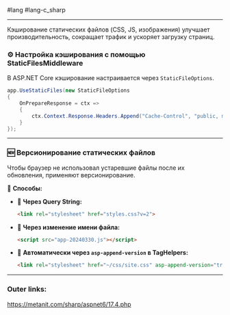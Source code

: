 #lang #lang-c_sharp  

---
Кэширование статических файлов (CSS, JS, изображения) улучшает производительность, сокращает трафик и ускоряет загрузку страниц.

### ⚙ **Настройка кэширования с помощью StaticFilesMiddleware**
В ASP.NET Core кэширование настраивается через `StaticFileOptions`.

```csharp
app.UseStaticFiles(new StaticFileOptions
{
    OnPrepareResponse = ctx =>
    {
        ctx.Context.Response.Headers.Append("Cache-Control", "public, max-age=604800"); // в т.ч. на прокси серверах, 7 дней в сек.
    }
});
```

---

### 🆕 **Версионирование статических файлов**
Чтобы браузер не использовал устаревшие файлы после их обновления, применяют версионирование.

📌 **Способы:**

- 🔹 **Через Query String:**
	```html
	<link rel="stylesheet" href="styles.css?v=2">
	```

- 🔹 **Через изменение имени файла:**
	```html
	<script src="app-20240330.js"></script>
	```

- 🔹 **Автоматически через `asp-append-version` в TagHelpers:**
	```html
	<link rel="stylesheet" href="~/css/site.css" asp-append-version="true" />
	```


---
### Outer links:
https://metanit.com/sharp/aspnet6/17.4.php